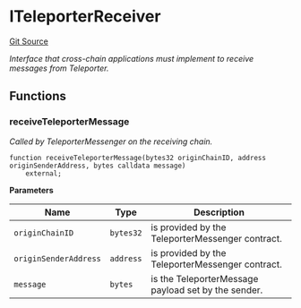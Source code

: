 # ITeleporterReceiver
[Git Source](https://github.com/ava-labs/teleporter/blob/dde09fbf56cc395da6bfd76c7f894a3cf5b2cd9e/src/Teleporter/ITeleporterReceiver.sol)

*Interface that cross-chain applications must implement to receive messages from Teleporter.*


## Functions
### receiveTeleporterMessage

*Called by TeleporterMessenger on the receiving chain.*


```solidity
function receiveTeleporterMessage(bytes32 originChainID, address originSenderAddress, bytes calldata message)
    external;
```
**Parameters**

|Name|Type|Description|
|----|----|-----------|
|`originChainID`|`bytes32`|is provided by the TeleporterMessenger contract.|
|`originSenderAddress`|`address`|is provided by the TeleporterMessenger contract.|
|`message`|`bytes`|is the TeleporterMessage payload set by the sender.|



